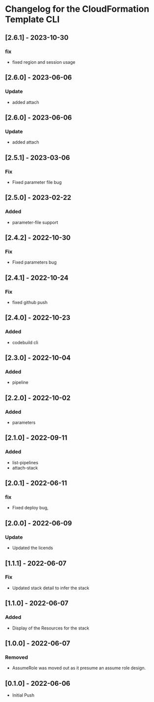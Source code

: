 # Changelog for the CloudFormation Template CLI

## [2.6.1] - 2023-10-30

### fix

- fixed region and session usage

## [2.6.0] - 2023-06-06

### Update

- added attach

## [2.6.0] - 2023-06-06

### Update

- added attach

## [2.5.1] - 2023-03-06

### Fix

- Fixed parameter file bug

## [2.5.0] - 2023-02-22

### Added

- parameter-file support

## [2.4.2] - 2022-10-30

### Fix

- Fixed parameters bug

## [2.4.1] - 2022-10-24

### Fix

- fixed github push

## [2.4.0] - 2022-10-23

### Added

- codebuild cli

## [2.3.0] - 2022-10-04

### Added

- pipeline

## [2.2.0] - 2022-10-02

### Added

- parameters

## [2.1.0] - 2022-09-11

### Added

- list-pipelines
- attach-stack

## [2.0.1] - 2022-06-11

### fix

- Fixed deploy bug,

## [2.0.0] - 2022-06-09

### Update

- Updated the licends

## [1.1.1] - 2022-06-07

### Fix

- Updated stack detail to infer the stack

## [1.1.0] - 2022-06-07

### Added

- Display of the Resources for the stack

## [1.0.0] - 2022-06-07

### Removed

- AssumeRole was moved out as it presume an assume role design.

## [0.1.0] - 2022-06-06

- Initial Push
